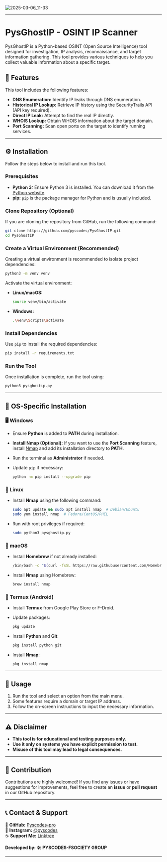 ![2025-03-06_11-33](https://github.com/user-attachments/assets/34c28d56-0ab9-481b-9cc8-1248ad1f03da)

---

# PysGhostIP - OSINT IP Scanner  

PysGhostIP is a Python-based OSINT (Open Source Intelligence) tool designed for investigation, IP analysis, reconnaissance, and target information gathering. This tool provides various techniques to help you collect valuable information about a specific target.  

## 📌 Features  

This tool includes the following features:  

- **DNS Enumeration:** Identify IP leaks through DNS enumeration.  
- **Historical IP Lookup:** Retrieve IP history using the SecurityTrails API (API key required).  
- **Direct IP Leak:** Attempt to find the real IP directly.  
- **WHOIS Lookup:** Obtain WHOIS information about the target domain.  
- **Port Scanning:** Scan open ports on the target to identify running services.  

---

## ⚙️ Installation  

Follow the steps below to install and run this tool.  

### Prerequisites  

- **Python 3:** Ensure Python 3 is installed. You can download it from the [Python website](https://www.python.org/downloads/).  
- **pip:** `pip` is the package manager for Python and is usually included.  

###  Clone Repository (Optional)  

If you are cloning the repository from GitHub, run the following command:  

```bash
git clone https://github.com/pyscodes/PysGhostIP.git
cd PysGhostIP
```

###  Create a Virtual Environment (Recommended)  

Creating a virtual environment is recommended to isolate project dependencies:  

```bash
python3 -m venv venv
```

Activate the virtual environment:  

- **Linux/macOS:**  

  ```bash
  source venv/bin/activate
  ```

- **Windows:**  

  ```bash
  .\venv\Scripts\activate
  ```

###  Install Dependencies  

Use `pip` to install the required dependencies:  

```bash
pip install -r requirements.txt
```
###  Run the Tool  

Once installation is complete, run the tool using:  

```bash
python3 pysghostip.py
```

---

## 📌 OS-Specific Installation  

### **🖥 Windows**  

- Ensure **Python** is added to **PATH** during installation.  
- **Install Nmap (Optional):** If you want to use the **Port Scanning** feature, install [Nmap](https://nmap.org/download.html) and add its installation directory to **PATH**.  
- Run the terminal as **Administrator** if needed.  
- Update `pip` if necessary:  

  ```bash
  python -m pip install --upgrade pip
  ```

### **🐧 Linux**  

- Install **Nmap** using the following command:  

  ```bash
  sudo apt update && sudo apt install nmap  # Debian/Ubuntu
  sudo yum install nmap  # Fedora/CentOS/RHEL
  ```

- Run with root privileges if required:  

  ```bash
  sudo python3 pysghostip.py
  ```

### **🍎 macOS**  

- Install **Homebrew** if not already installed:  

  ```bash
  /bin/bash -c "$(curl -fsSL https://raw.githubusercontent.com/Homebrew/install/HEAD/install.sh)"
  ```

- Install **Nmap** using Homebrew:  

  ```bash
  brew install nmap
  ```

### **📱 Termux (Android)**  

- Install **Termux** from Google Play Store or F-Droid.  
- Update packages:  

  ```bash
  pkg update
  ```

- Install **Python** and **Git**:  

  ```bash
  pkg install python git
  ```

- Install **Nmap**:  

  ```bash
  pkg install nmap
  ```

---

## 📖 Usage  

1. Run the tool and select an option from the main menu.  
2. Some features require a domain or target IP address.  
3. Follow the on-screen instructions to input the necessary information.  

---

## ⚠️ Disclaimer  

- **This tool is for educational and testing purposes only.**  
- **Use it only on systems you have explicit permission to test.**  
- **Misuse of this tool may lead to legal consequences.**  

---

## 🤝 Contribution  

Contributions are highly welcomed! If you find any issues or have suggestions for improvements, feel free to create an **issue** or **pull request** in our GitHub repository.  

---

## 📞 Contact & Support  

🔗 **GitHub:** [Pyscodes-pro](https://github.com/pyscodes-pro)  
📸 **Instagram:** [@pyscodes](https://instagram.com/pyscodes)  
☕ **Support Me:** [Linktree](https://linktr.ee/pyscodes)  

**Developed by:** 🛠 **PYSCODES-FSOCIETY GROUP**  

---
